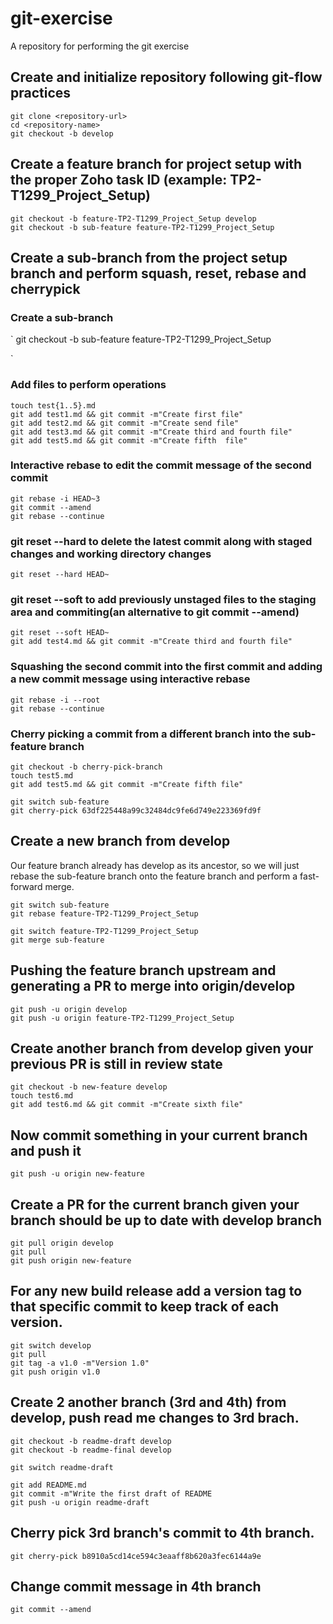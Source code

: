 # git-exercise
A repository for performing the git exercise


## Create and initialize repository following git-flow practices

```
git clone <repository-url>
cd <repository-name>
git checkout -b develop

```


## Create a feature branch for project setup with the proper Zoho task ID (example: TP2-T1299_Project_Setup)

```
git checkout -b feature-TP2-T1299_Project_Setup develop
git checkout -b sub-feature feature-TP2-T1299_Project_Setup

```


## Create a sub-branch from the project setup branch and perform squash, reset, rebase and cherrypick 

### Create a sub-branch

`
git checkout -b sub-feature feature-TP2-T1299_Project_Setup

`

### Add files to perform operations

```
touch test{1..5}.md
git add test1.md && git commit -m"Create first file"
git add test2.md && git commit -m"Create send file"
git add test3.md && git commit -m"Create third and fourth file"
git add test5.md && git commit -m"Create fifth  file"

```

### Interactive rebase to edit the commit message of the second commit

```
git rebase -i HEAD~3
git commit --amend
git rebase --continue
```

### git reset --hard to delete the latest commit along with staged changes and working directory changes

```
git reset --hard HEAD~
```

### git reset --soft to add previously unstaged files to the staging area and commiting(an alternative to git commit --amend)

```
git reset --soft HEAD~
git add test4.md && git commit -m"Create third and fourth file"
```

### Squashing the second commit into the first commit and adding a new commit message using interactive rebase

```
git rebase -i --root
git rebase --continue
```

### Cherry picking a commit from a different branch into the sub-feature branch

```
git checkout -b cherry-pick-branch
touch test5.md
git add test5.md && git commit -m"Create fifth file"

git switch sub-feature
git cherry-pick 63df225448a99c32484dc9fe6d749e223369fd9f
```

## Create a new branch from develop

Our feature branch already has develop as its ancestor, so we will just rebase the sub-feature branch onto the feature branch and perform a fast-forward merge.

```
git switch sub-feature
git rebase feature-TP2-T1299_Project_Setup

git switch feature-TP2-T1299_Project_Setup
git merge sub-feature
```

## Pushing the feature branch upstream and generating a PR to merge into origin/develop

```
git push -u origin develop
git push -u origin feature-TP2-T1299_Project_Setup
```

## Create another branch from develop given your previous PR is still in review state

```
git checkout -b new-feature develop
touch test6.md
git add test6.md && git commit -m"Create sixth file"
```

## Now commit something in your current branch and push it

```
git push -u origin new-feature
```

## Create a PR for the current branch given your branch should be up to date with develop branch

```
git pull origin develop
git pull
git push origin new-feature
```

## For any new build release add a version tag to that specific commit to keep track of each version.

```
git switch develop
git pull
git tag -a v1.0 -m"Version 1.0"
git push origin v1.0
```

## Create 2 another branch (3rd and 4th) from develop, push read me changes to 3rd brach.

```
git checkout -b readme-draft develop
git checkout -b readme-final develop

git switch readme-draft

git add README.md
git commit -m"Write the first draft of README
git push -u origin readme-draft
```

## Cherry pick 3rd branch's commit to 4th branch.

`
git cherry-pick b8910a5cd14ce594c3eaaff8b620a3fec6144a9e
`

## Change commit message in 4th branch

`
git commit --amend
`

